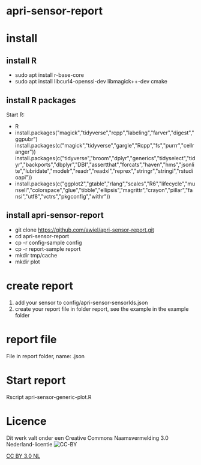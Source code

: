 # apri-sensor-report

# install
## install R
* sudo apt install r-base-core
* sudo apt install libcurl4-openssl-dev libmagick++-dev cmake
## install R packages
Start R:
* R
* install.packages("magick","tidyverse","rcpp","labeling","farver","digest","ggpubr")
install.packages(c("magick","tidyverse","gargle","Rcpp","fs","purrr","cellranger"))
install.packages(c("tidyverse","broom","dplyr","generics","tidyselect","tidyr","backports","dbplyr","DBI","assertthat","forcats","haven","hms","jsonlite","lubridate","modelr","readr","readxl","reprex","stringr","stringi","rstudioapi"))
* install.packages(c("ggplot2","gtable","rlang","scales","R6","lifecycle","munsell","colorspace","glue","tibble","ellipsis","magrittr","crayon","pillar","fansi","utf8","vctrs","pkgconfig","withr"))

## install apri-sensor-report
* git clone https://github.com/awiel/apri-sensor-report.git
* cd apri-sensor-report
* cp -r config-sample config
* cp -r report-sample report
* mkdir tmp/cache
* mkdir plot

# create report
1. add your sensor to config/apri-sensor-sensorIds.json
2. create your report file in folder report, see the example in the example folder

# report file
File in report folder, name: <report-name>.json

# Start report
  Rscript apri-sensor-generic-plot.R <report-name>

# Licence

Dit werk valt onder een Creative Commons Naamsvermelding 3.0 Nederland-licentie
![CC-BY](https://i.creativecommons.org/l/by/3.0/nl/88x31.png)

[CC BY 3.0 NL](http://creativecommons.org/licenses/by/3.0/nl/)
